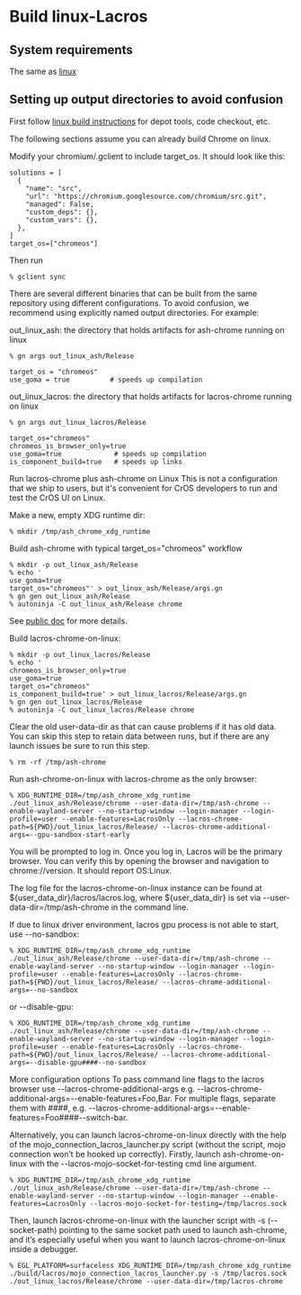 # Build linux-Lacros

## System requirements
The same as [linux](../linux/build_instructions.md)

## Setting up output directories to avoid confusion
First follow [linux build instructions](../linux/build_instructions.md) for
depot tools, code checkout, etc.

The following sections assume you can already build Chrome on linux.

Modify your chromium/.gclient to include target_os. It should look like this:
```shell
solutions = [
  {
    "name": "src",
    "url": "https://chromium.googlesource.com/chromium/src.git",
    "managed": False,
    "custom_deps": {},
    "custom_vars": {},
  },
]
target_os=["chromeos"]
```

Then run
```shell
% gclient sync
```

There are several different binaries that can be built from the same repository
using different configurations. To avoid confusion, we recommend using
explicitly named output directories. For example:

out_linux_ash: the directory that holds artifacts for ash-chrome running on linux
```shell
% gn args out_linux_ash/Release

target_os = "chromeos"
use_goma = true          # speeds up compilation
```
out_linux_lacros: the directory that holds artifacts for lacros-chrome running on linux
```shell
% gn args out_linux_lacros/Release

target_os="chromeos"
chromeos_is_browser_only=true
use_goma=true             # speeds up compilation
is_component_build=true   # speeds up links
```

Run lacros-chrome plus ash-chrome on Linux
This is not a configuration that we ship to users, but it's convenient for CrOS
developers to run and test the CrOS UI on Linux.

Make a new, empty XDG runtime dir:
```shell
% mkdir /tmp/ash_chrome_xdg_runtime
```

Build ash-chrome with typical target_os="chromeos" workflow
```shell
% mkdir -p out_linux_ash/Release
% echo '
use_goma=true
target_os="chromeos"' > out_linux_ash/Release/args.gn
% gn gen out_linux_ash/Release
% autoninja -C out_linux_ash/Release chrome
```
See [public doc](../chromeos_build_instructions.md) for more details.

Build lacros-chrome-on-linux:
```shell
% mkdir -p out_linux_lacros/Release
% echo '
chromeos_is_browser_only=true
use_goma=true
target_os="chromeos"
is_component_build=true' > out_linux_lacros/Release/args.gn
% gn gen out_linux_lacros/Release
% autoninja -C out_linux_lacros/Release chrome
```

Clear the old user-data-dir as that can cause problems if it has old data.
You can skip this step to retain data between runs, but if there are any
launch issues be sure to run this step.
```shell
% rm -rf /tmp/ash-chrome
```

Run ash-chrome-on-linux with lacros-chrome as the only browser:
```shell
% XDG_RUNTIME_DIR=/tmp/ash_chrome_xdg_runtime ./out_linux_ash/Release/chrome --user-data-dir=/tmp/ash-chrome --enable-wayland-server --no-startup-window --login-manager --login-profile=user --enable-features=LacrosOnly --lacros-chrome-path=${PWD}/out_linux_lacros/Release/ --lacros-chrome-additional-args=--gpu-sandbox-start-early
```

You will be prompted to log in. Once you log in, Lacros will be the primary
browser. You can verify this by opening the browser and navigation to
chrome://version. It should report OS:Linux.

The log file for the lacros-chrome-on-linux instance can be found at
${user_data_dir}/lacros/lacros.log, where ${user_data_dir} is set via
--user-data-dir=/tmp/ash-chrome in the command line.

If due to linux driver environment, lacros gpu process is not able to start, use
--no-sandbox:
```shell
% XDG_RUNTIME_DIR=/tmp/ash_chrome_xdg_runtime ./out_linux_ash/Release/chrome --user-data-dir=/tmp/ash-chrome --enable-wayland-server --no-startup-window --login-manager --login-profile=user --enable-features=LacrosOnly --lacros-chrome-path=${PWD}/out_linux_lacros/Release/ --lacros-chrome-additional-args=--no-sandbox
```
or --disable-gpu:
```shell
% XDG_RUNTIME_DIR=/tmp/ash_chrome_xdg_runtime ./out_linux_ash/Release/chrome --user-data-dir=/tmp/ash-chrome --enable-wayland-server --no-startup-window --login-manager --login-profile=user --enable-features=LacrosOnly --lacros-chrome-path=${PWD}/out_linux_lacros/Release/ --lacros-chrome-additional-args=--disable-gpu####--no-sandbox
```

More configuration options
To pass command line flags to the lacros browser use
--lacros-chrome-additional-args
e.g. --lacros-chrome-additional-args=--enable-features=Foo,Bar.
For multiple flags, separate them with ####,
e.g. --lacros-chrome-additional-args=--enable-features=Foo####--switch-bar.

Alternatively, you can launch lacros-chrome-on-linux directly with the help
of the mojo_connection_lacros_launcher.py script (without the script, mojo
connection won’t be hooked up correctly). Firstly, launch ash-chrome-on-linux
with the --lacros-mojo-socket-for-testing cmd line argument.
```shell
% XDG_RUNTIME_DIR=/tmp/ash_chrome_xdg_runtime ./out_linux_ash/Release/chrome --user-data-dir=/tmp/ash-chrome --enable-wayland-server --no-startup-window --login-manager --enable-features=LacrosOnly --lacros-mojo-socket-for-testing=/tmp/lacros.sock
```

Then, launch lacros-chrome-on-linux with the launcher script with
-s (--socket-path) pointing to the same socket path used to launch ash-chrome,
and it’s especially useful when you want to launch lacros-chrome-on-linux
inside a debugger.
```shell
% EGL_PLATFORM=surfaceless XDG_RUNTIME_DIR=/tmp/ash_chrome_xdg_runtime ./build/lacros/mojo_connection_lacros_launcher.py -s /tmp/lacros.sock ./out_linux_lacros/Release/chrome --user-data-dir=/tmp/lacros-chrome
```
